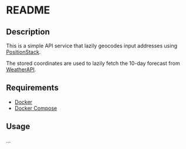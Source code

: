 # README

## Description

This is a simple API service that lazily geocodes input addresses using [PositionStack](ttps://positionstack.com).

The stored coordinates are used to lazily fetch the 10-day forecast from [WeatherAPI](https://www.weatherapi.com).

## Requirements

- [Docker](https://docs.docker.com/get-docker/)
- [Docker Compose](https://docs.docker.com/compose/install/)

## Usage

...